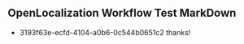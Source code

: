 ## OpenLocalization Workflow Test MarkDown

* 3193f63e-ecfd-4104-a0b6-0c544b0651c2 
thanks!



<!--HONumber=Jan16_HO3-->
